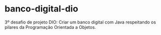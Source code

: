 # banco-digital-dio
3º desafio de projeto DIO: Criar um banco digital com Java respeitando os pilares da Programação Orientada a Objetos.
